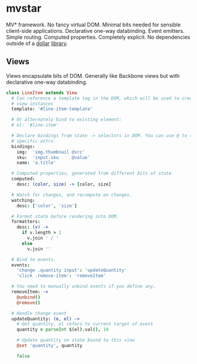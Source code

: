 # mvstar
MV* framework. No fancy virtual DOM. Minimal bits needed for sensible
client-side applications. Declarative one-way databinding. Event emitters.
Simple routing. Computed properties. Completely explicit. No dependencies
outside of a [dollar](jquery.org) [library](zeptojs.com).

## Views
Views encapsulate bits of DOM. Generally like Backbone views but with
declarative one-way databinding.

```coffeescript
class LineItem extends View
  # Can reference a template tag in the DOM, which will be used to create new
  # view instances
  template: '#line-item-template'

  # Or alternately bind to existing element:
  # el: '#line-item'

  # Declare bindings from state -> selectors in DOM. You can use @ to target
  # specific attrs.
  bindings:
    img:  'img.thumbnail @src'
    sku:  'input.sku     @value'
    name: 'a.title'

  # Computed properties, generated from different bits of state.
  computed:
    desc: (color, size) -> [color, size]

  # Watch for changes, and recompute on changes.
  watching:
    desc: ['color', 'size']

  # Format state before rendering into DOM.
  formatters:
    desc: (v) ->
      if v.length > 1
        v.join ' / '
      else
        v.join ''

  # Bind to events.
  events:
    'change .quantity input': 'updateQuantity'
    'click .remove-item': 'removeItem'

  # You need to manually unbind events if you define any.
  removeItem: ->
    @unbind()
    @remove()

  # Handle change event
  updateQuantity: (e, el) ->
    # Get quantity, el refers to current target of event
    quantity = parseInt $(el).val(), 10

    # Update quantity on state bound to this view
    @set 'quantity', quantity

    false
```
